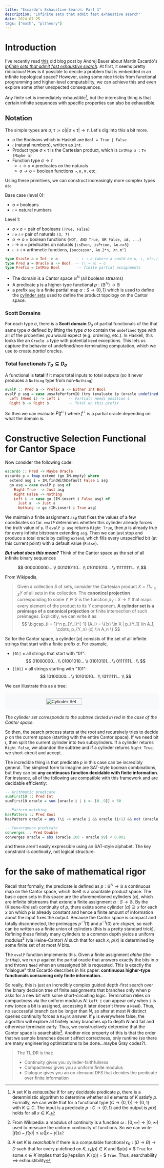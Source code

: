 ```yaml
---
title: "Escardó’s Exhaustive Search: Part 1"
description: "Infinite sets that admit fast exhaustive search"
date: 2024-07-25
tags: ["math", "pltheory"]
---
```


# Introduction

I've recently read [this](https://math.andrej.com/2007/09/28/seemingly-impossible-functional-programs/) old blog post by Andrej Bauer about Martin Escardó's [*Infinite sets that admit fast exhaustive search*](https://martinescardo.github.io/papers/exhaustive.pdf). At first, it seems pretty ridiculous! How is it possible to decide a problem that is embedded in an infinite topological space? However, using some nice tricks from functional programming and higher-level computability, we can achieve this and even explore some other unexpected consequences. 


Any finite set is immediately exhaustible[^1], but the interesting thing is that certain infinite sequences with specific properties can also be exhaustible. 

## Notation
The simple types are $\sigma, \tau := o | \iota | \sigma \times \tau | \rightarrow \tau$. Let's dig into this a bit more.
- $o$ the Booleans which in Haskell are `Bool = True | False` 
- $\iota$ (natural numbers), written as `Int`. 
- Product type $\sigma \times \tau$ is the Cartesian product, which is `IntMap a` $: \tau \times$ `(Maybe a)`
- Function type $\sigma \rightarrow \tau$
    - $\iota \rightarrow o$ = predicates on the naturals
    - $o \rightarrow o$ = boolean functions $\neg, \land, \lor$, etc.


Using these primitives, we can construct increasingly more complex types as: 

Base case (level 0): 
- $o$ = booleans
- $\iota$ = natural numbers

Level 1: 
- $o \times o$ = pair of booleans `(True, False)`
- $\iota \times \iota$ = pair of naturals `(3, 7)`
- $o \rightarrow o$ = boolean functions `{NOT, AND True, OR False, id, ...}`
- $\iota \rightarrow o$ = predicates on naturals `{isEven, isPrime, λn.n>5}`
- $\iota \rightarrow \iota$ = arithmetic functions, `{successor, λn.2*n, λn.n²}`



```haskell
type Oracle a = Int -> a        -- ι → a (where a could be o, ι, etc.)
type Pred a = Oracle a -> Bool  -- (ι → a) → o  
type Prefix = IntMap Bool        -- finite partial assignments  
```
- The domain is a Cantor space $\mathbb{B}^\mathbb{N}$ (all boolean streams)
- A predicate `p` is a higher-type functional $p: (\mathbb{B}^\mathbb{N}) \rightarrow \mathbb{B}$
- a prefix `asg` is a finite partial map $\alpha : S \rightarrow \{0, 1\}$ which is used to define the [cylinder sets](https://en.wikipedia.org/wiki/Cylinder_set) used to define the product topology on the Cantor space. 
### Scott Domains
For each type $\sigma$, there is a **Scott domain** $D_\sigma$ of partial functionals of the that same type $\sigma$ defined by lifting the type $\sigma$ to contain the `undefined` type with all of the properties you would expect (e.g. ordering, etc.). In Haskell, this looks like an `Oracle a` type with potential `Need` exceptions. This lets us capture the behavior of undefined/non-terminating computation, which we use to create *partial* oracles. 


### Total functionals $T_\sigma \subseteq D_\sigma$
A functional is **total** if it maps total inputs to total outputs (so it never produces a `Nothing` type from non-`Nothing`)

```haskell
evalP :: Pred a -> Prefix a -> Either Int Bool
evalP p asg = case unsafePerformIO (try (evaluate (p (oracle undefined asg)))) of
  Left (Need i) -> Left i    -- Partial: needs position i
  Right b -> Right b         -- Total on this prefix
```
So then we can evaluate $P(f^\perp)$ where $f^\perp$ is a partial oracle depending on what the domain is. 

# Constructive Selection Functional for Cantor Space

Now consider the following code: 
```haskell
escardo :: Pred -> Maybe Oracle
escardo p = fmap extend (go IM.empty) where
  extend asg i = IM.findWithDefault False i asg
  go asg = case evalP p asg of
    Right True  -> Just asg
    Right False -> Nothing
    Left i -> case go (IM.insert i False asg) of
      Just a  -> Just a
      Nothing -> go (IM.insert i True asg)
```

We maintain a finite assignment `asg` that fixes the values of a few coordinates so far. `evalP` determines whether this cylinder already forces the truth value of `p`. If `evalP p asg` returns `Right True`, then $p$ is already true for every infinite bitstream extending `asg`. Then we can just stop and produce a total oracle by calling `extend`, which fills every unspecified bit (at this current point) with a default value (`False`). 

***But what does this mean?*** Think of the Cantor space as the set of all infinite binary sequences

$$
    000000000... \\
    001010110... \\
    010101010... \\
    111111111... \\
$$

From Wikipedia, 
> Given a collection $S$ of sets, consider the Cartesian product $X = \Pi_{Y \in S} Y$ of all sets in the collection. The **canonical projection** corresponding to some $Y \in S$ is the function $p_Y : X \rightarrow Y$ that maps every element of the product to its $Y$ component. **A cylinder set is a preimage of a canonical projection** or finite intersection of such preimages. Explicitly, we can write it as: 
$$
\bigcap_{i = 1}^n p_{Y_i}^{-1} (A_i) = \{(x) \in X | p_{Y_1} \in A_1, \cdots, p_{Y_n} (x) \in A_n \}
$$


So for the Cantor space, a cylinder $[\alpha]$ consists of the set of all infinite strings that start with a finite prefix $\alpha$. For example,
- `[01]` = all strings that start with "01":
$$
01000000... \\
01001010... \\
01010101... \\
01111111... \\
$$
- `[101]` = all strings starting with "101":
$$
10100000... \\
10101010... \\
10111111... \\
$$

We can illustrate this as a tree:

<div style="background-color: #f8f9fa; padding: 1rem; border-radius: 8px; margin: 1rem 0;">
  <div style="display: flex; justify-content: center;">
    <img src="/images/escardo/cylinder_set.png" alt="Cylinder Set" style="width: 50%; height: auto;" />
  </div>
</div>

*The cylinder set corresponds to the subtree circled in red in the case of the Cantor space.*

So then, the search process starts at the root and recursively tries to decide $p$ on the current space (starting with the entire Cantor space). If we need bit $i$, then split the current cylinder into two subcylinders. If a cylinder returns `Right False`, we abandon the subtree and if a cylinder returns `Right True`, we short-circuit and accept. 

The incredible thing is that predicate $p$ in this case can be incredibly general. The simplest form to imagine are SAT-style boolean combinations, but they can be **any continuous function decidable with finite information**. For instance, all of the following are compatible with this framework and are decidable efficiently: 

```haskell
-- Arithmetic predicate
sumFirst10 :: Pred Int  
sumFirst10 oracle = sum [oracle i | i <- [0..9]] > 50

-- Pattern matching
hasPattern :: Pred Bool
hasPattern oracle = any (\i -> oracle i && oracle (i+1) && not (oracle (i+2))) [0..97]

-- Convergence predicate  
converges :: Pred Double
converges oracle = abs (oracle 100 - oracle 99) < 0.001
```
and these aren't easily expressible using an SAT-style alphabet. The key constraint is *continuity*, not logical structure. 

# for the sake of mathematical rigor
Recall that formally, the predicate is defined as $p: \mathbb{B}^\mathbb{N} \rightarrow \mathbb{B}$ a continuous map on the Cantor space, which itself is a countable product space. The basic open sets in this space are the aforementioned cylinders $[\alpha]$, which are infinite bitstreams that extend a finite assignment $\alpha : S \rightarrow \mathbb{B}$. By the (Kleene-Kreisel) continuity of $p$, there exists some cylinder $[\alpha] \ni x$ for each $x$ on which $p$ is already constant and hence a finite amount of information about the input fixes the output. Because the Cantor space is compact and totally disconnected, the preimages $p^{-1} (1)$ and $p^{-1} (0)$ are *clopen*, so each can be written as a finite union of cylinders (this is a pretty standard trick). Refining these finitely many cylinders to a common depth yields a uniform modulus[^2] (via Heine-Cantor) $N$ such that for each $x$, $p(x)$ is determined by some finite set of at most $N$ bits. 

[^2]: From Wikipedia: a modulus of continuity is a function $\omega: [0, \infty] \rightarrow [0, \infty]$ used to measure the uniform continuity of functions. So we can write $|f(x) - f(y)| \leq \omega(|x - y|)$

The `evalP` function implements this. Given a finite assignment $alpha$ (the `IntMap`), we run $p$ against the partial oracle that answers exactly the bits in $\alpha$ and throws `Need` when an unassigned bit is requested. This is exactly the "dialogue" that Escardó describes in his paper: **continuous higher-type functionals consuming only finite information.**. 

So really, this is just an incredibly complex guided depth-first search over the binary decision tree of finite assignments that branches only when $p$ asks for a new bit with some short-circuiting logic. Termination relies on compactness via the uniform modulus $N$. `Left i` can appear only when `i` is new (once a bit is assigned, accessing it later doesn't throw a `Need`). Thus, no successful branch can be longer than $N$, so after at most $N$ distinct queries continuity forces a `Right` answer. If `p` is everywhere false, the algorithm will explore all finitely many branches up to depth $N$ and fail and otherwise terminate early. Thus, we constructively determine that the Cantor space is searchable[^3]. Another nice property of this is that the order that we sample branches doesn't affect correctness, only runtime (so there are many engineering optimizations to be done...maybe Gray codes?). 

> The TL;DR is that: 
> - Continuity gives you cylinder-faithfulness
> - Compactness gives you a uniform finite modulus
> - Dialogue gives you an on-demand DFS that decides the predicate over finite information


[^1]: A set $K$ is *exhaustible* if for any decidable predicate $p$, there is a deterministic algorithm to determine whether all elements of $K$ satisfy $p$. Formally, we can write that for a functional type $(C \rightarrow \{0, 1\}) \rightarrow \{0, 1\}$ with $K \subseteq C$. The input is a predicate $p: C \rightarrow \{0, 1\}$ and the output is $p(x)$ holds for all $x \in K$. 

[^3]: A set $K$ is *searchable* if there is a computable functional $\epsilon_K : (D \rightarrow B) \rightarrow D$ such that for every $p$ defined on $K$, $\epsilon_k (p) \in K$ and $p(x) = $ `True` for some $x \in K$ implies that $p(\epsilon_K (p)) = $ `True`. Thus, searchability $\implies$ exhaustibility 
